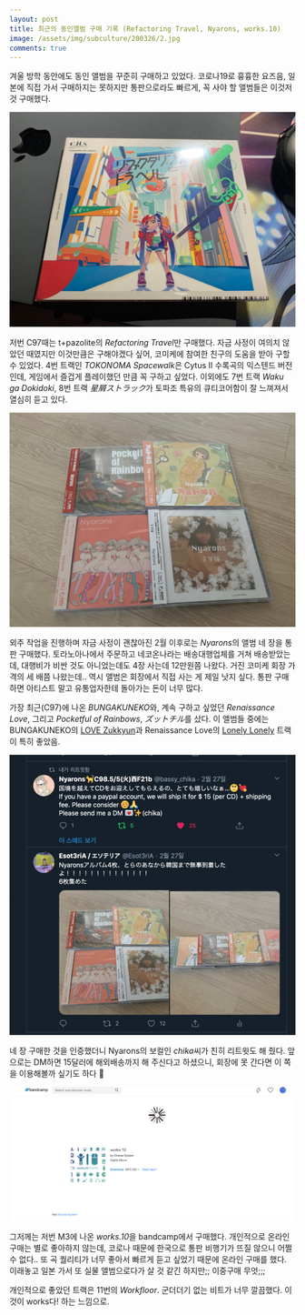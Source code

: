 ```yaml
---
layout: post
title: 최근의 동인앨범 구매 기록 (Refactoring Travel, Nyarons, works.10)
image: /assets/img/subculture/200326/2.jpg
comments: true
---
```


겨울 방학 동안에도 동인 앨범을 꾸준히 구매하고 있었다.
코로나19로 흉흉한 요즈음, 일본에 직접 가서 구매하지는 못하지만 통판으로라도 빠르게, 꼭 사야 할 앨범들은 이것저것 구매했다.

![1](/assets/img/subculture/200326/1.jpg)

저번 C97때는 t+pazolite의 *Refactoring Travel*만 구매했다. 
자금 사정이 여의치 않았던 때였지만 이것만큼은 구해야겠다 싶어, 코미케에 참여한 친구의 도움을 받아 구할 수 있었다.
4번 트랙인 *TOKONOMA Spacewalk*은 Cytus II 수록곡의 익스텐드 버전인데, 게임에서 즐겁게 플레이했던 만큼 꼭 구하고 싶었다.
이외에도 7번 트랙 *Waku ga Dokidoki*, 8번 트랙 *星屑ストラック*가 토파조 특유의 큐티코어함이 잘 느껴져서 열심히 듣고 있다.

![2](/assets/img/subculture/200326/2.jpg)

외주 작업을 진행하며 자금 사정이 괜찮아진 2월 이후로는 *Nyarons*의 앨범 네 장을 통판 구매했다.
토라노아나에서 주문하고 네코온나라는 배송대행업체를 거쳐 배송받았는데, 대행비가 비싼 것도 아니었는데도 4장 사는데 12만원쯤 나왔다.
거진 코미케 회장 가격의 세 배쯤 나왔는데.. 역시 앨범은 회장에서 직접 사는 게 제일 낫지 싶다. 통판 구매하면 아티스트 말고 유통업자한테 돌아가는 돈이 너무 많다.

가장 최근(C97)에 나온 *BUNGAKUNEKO*와, 계속 구하고 싶었던 *Renaissance Love*, 그리고 *Pocketful of Rainbows*, *ズットチル*를 샀다.
이 앨범들 중에는 BUNGAKUNEKO의 [LOVE Zukkyun](https://youtu.be/BTWmkQ95kUE)과
Renaissance Love의 [Lonely Lonely](https://youtu.be/5wHe2v-6ewY) 트랙이 특히 좋았음.

![2_1](/assets/img/subculture/200326/2_1.jpg)

네 장 구매한 것을 인증했더니 Nyarons의 보컬인 *chika*씨가 친히 리트윗도 해 줬다.
앞으로는 DM하면 15달러에 해외배송까지 해 주신다고 하셨으니, 회장에 못 간다면 이 쪽을 이용해볼까 싶기도 하다 🤔

![3](/assets/img/subculture/200326/3.png)

그저께는 저번 M3에 나온 *works.10*을 bandcamp에서 구매했다.
개인적으로 온라인 구매는 별로 좋아하지 않는데, 코로나 때문에 한국으로 통판 비행기가 뜨질 않으니 어쩔 수 없다..
또 곡 퀄리티가 너무 좋아서 빠르게 듣고 싶었기 때문에 온라인 구매를 했다. 이래놓고 일본 가서 또 실물 앨범으로다가 살 것 같긴 하지만;; 이중구매 무엇;;;

개인적으로 좋았던 트랙은 11번의 *Workfloor*. 군더더기 없는 비트가 너무 깔끔했다. 이것이 works다! 하는 느낌으로.
